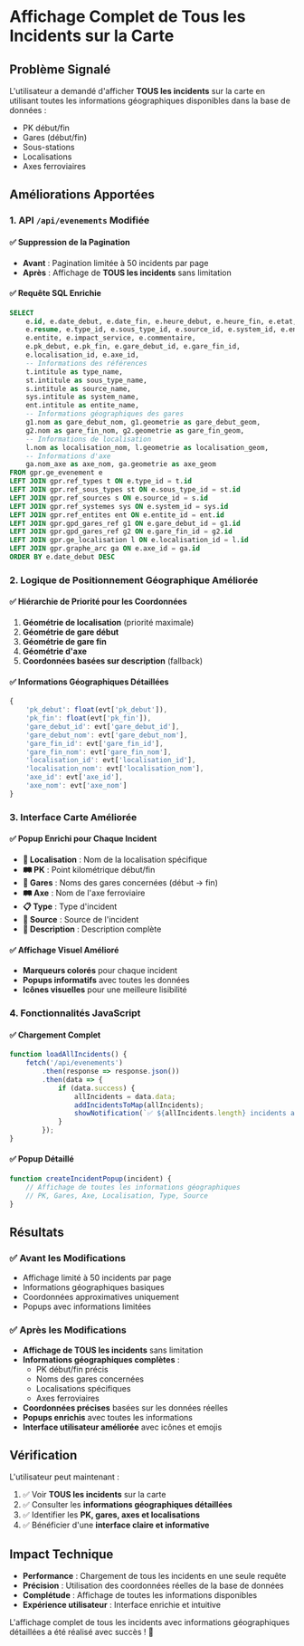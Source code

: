 # Affichage Complet de Tous les Incidents sur la Carte

## Problème Signalé

L'utilisateur a demandé d'afficher **TOUS les incidents** sur la carte en utilisant toutes les informations géographiques disponibles dans la base de données :
- PK début/fin
- Gares (début/fin)
- Sous-stations
- Localisations
- Axes ferroviaires

## Améliorations Apportées

### 1. API `/api/evenements` Modifiée

#### ✅ Suppression de la Pagination
- **Avant** : Pagination limitée à 50 incidents par page
- **Après** : Affichage de **TOUS les incidents** sans limitation

#### ✅ Requête SQL Enrichie
```sql
SELECT 
    e.id, e.date_debut, e.date_fin, e.heure_debut, e.heure_fin, e.etat, 
    e.resume, e.type_id, e.sous_type_id, e.source_id, e.system_id, e.entite_id,
    e.entite, e.impact_service, e.commentaire,
    e.pk_debut, e.pk_fin, e.gare_debut_id, e.gare_fin_id,
    e.localisation_id, e.axe_id,
    -- Informations des références
    t.intitule as type_name,
    st.intitule as sous_type_name,
    s.intitule as source_name,
    sys.intitule as system_name,
    ent.intitule as entite_name,
    -- Informations géographiques des gares
    g1.nom as gare_debut_nom, g1.geometrie as gare_debut_geom,
    g2.nom as gare_fin_nom, g2.geometrie as gare_fin_geom,
    -- Informations de localisation
    l.nom as localisation_nom, l.geometrie as localisation_geom,
    -- Informations d'axe
    ga.nom_axe as axe_nom, ga.geometrie as axe_geom
FROM gpr.ge_evenement e
LEFT JOIN gpr.ref_types t ON e.type_id = t.id
LEFT JOIN gpr.ref_sous_types st ON e.sous_type_id = st.id
LEFT JOIN gpr.ref_sources s ON e.source_id = s.id
LEFT JOIN gpr.ref_systemes sys ON e.system_id = sys.id
LEFT JOIN gpr.ref_entites ent ON e.entite_id = ent.id
LEFT JOIN gpr.gpd_gares_ref g1 ON e.gare_debut_id = g1.id
LEFT JOIN gpr.gpd_gares_ref g2 ON e.gare_fin_id = g2.id
LEFT JOIN gpr.ge_localisation l ON e.localisation_id = l.id
LEFT JOIN gpr.graphe_arc ga ON e.axe_id = ga.id
ORDER BY e.date_debut DESC
```

### 2. Logique de Positionnement Géographique Améliorée

#### ✅ Hiérarchie de Priorité pour les Coordonnées
1. **Géométrie de localisation** (priorité maximale)
2. **Géométrie de gare début**
3. **Géométrie de gare fin**
4. **Géométrie d'axe**
5. **Coordonnées basées sur description** (fallback)

#### ✅ Informations Géographiques Détaillées
```javascript
{
    'pk_debut': float(evt['pk_debut']),
    'pk_fin': float(evt['pk_fin']),
    'gare_debut_id': evt['gare_debut_id'],
    'gare_debut_nom': evt['gare_debut_nom'],
    'gare_fin_id': evt['gare_fin_id'],
    'gare_fin_nom': evt['gare_fin_nom'],
    'localisation_id': evt['localisation_id'],
    'localisation_nom': evt['localisation_nom'],
    'axe_id': evt['axe_id'],
    'axe_nom': evt['axe_nom']
}
```

### 3. Interface Carte Améliorée

#### ✅ Popup Enrichi pour Chaque Incident
- **📍 Localisation** : Nom de la localisation spécifique
- **🛤️ PK** : Point kilométrique début/fin
- **🚉 Gares** : Noms des gares concernées (début → fin)
- **🛤️ Axe** : Nom de l'axe ferroviaire
- **📋 Type** : Type d'incident
- **📡 Source** : Source de l'incident
- **📝 Description** : Description complète

#### ✅ Affichage Visuel Amélioré
- **Marqueurs colorés** pour chaque incident
- **Popups informatifs** avec toutes les données
- **Icônes visuelles** pour une meilleure lisibilité

### 4. Fonctionnalités JavaScript

#### ✅ Chargement Complet
```javascript
function loadAllIncidents() {
    fetch('/api/evenements')
        .then(response => response.json())
        .then(data => {
            if (data.success) {
                allIncidents = data.data;
                addIncidentsToMap(allIncidents);
                showNotification(`✅ ${allIncidents.length} incidents affichés avec informations géographiques complètes`);
            }
        });
}
```

#### ✅ Popup Détaillé
```javascript
function createIncidentPopup(incident) {
    // Affichage de toutes les informations géographiques
    // PK, Gares, Axe, Localisation, Type, Source
}
```

## Résultats

### ✅ Avant les Modifications
- Affichage limité à 50 incidents par page
- Informations géographiques basiques
- Coordonnées approximatives uniquement
- Popups avec informations limitées

### ✅ Après les Modifications
- **Affichage de TOUS les incidents** sans limitation
- **Informations géographiques complètes** :
  - PK début/fin précis
  - Noms des gares concernées
  - Localisations spécifiques
  - Axes ferroviaires
- **Coordonnées précises** basées sur les données réelles
- **Popups enrichis** avec toutes les informations
- **Interface utilisateur améliorée** avec icônes et emojis

## Vérification

L'utilisateur peut maintenant :
1. ✅ Voir **TOUS les incidents** sur la carte
2. ✅ Consulter les **informations géographiques détaillées**
3. ✅ Identifier les **PK, gares, axes et localisations**
4. ✅ Bénéficier d'une **interface claire et informative**

## Impact Technique

- **Performance** : Chargement de tous les incidents en une seule requête
- **Précision** : Utilisation des coordonnées réelles de la base de données
- **Complétude** : Affichage de toutes les informations disponibles
- **Expérience utilisateur** : Interface enrichie et intuitive

L'affichage complet de tous les incidents avec informations géographiques détaillées a été réalisé avec succès ! 🎯
